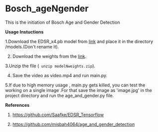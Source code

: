 # Bosch_ageNgender
This is the initiation of Bosch Age and Gender Detection

**Usage Instuctions**

1.Download the EDSR_x4.pb model from  [link](https://github.com/Saafke/EDSR_Tensorflow/tree/master/models) and place it in the directory /models.(Don't rename it).

2. Download the weights from the [link](https://drive.google.com/file/d/1_aDScOvBeBLCn_iv0oxSO8X1ySQpSbIS/view).

3.Unzip the file (` unzip modelNweights.zip`).

4. Save the video as video.mp4 and run main.py.

5.If due to high memory usage , main.py gets killed, you can test the working on a single image .For that save the image as 'image.jpg' in the project directory and run the age_and_gender.py file.


**References** 

1. https://github.com/Saafke/EDSR_Tensorflow

2. https://github.com/misbah4064/age_and_gender_detection
